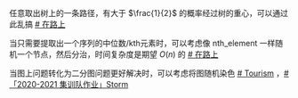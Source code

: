 
任意取出树上的一条路径，有大于 $\frac{1}{2}$ 的概率经过树的重心，可以通过此乱搞 [# 在路上](https://qoj.ac/problem/5029)

当只需要提取出一个序列的中位数/kth元素时，可以考虑像 nth_element 一样随机一个节点，然后分治，时间复杂度是期望 $O(n)$ 的 [# 在路上](https://qoj.ac/problem/5029)

当图上问题转化为二分图问题更好解决时，可以考虑将图随机染色 [# Tourism](https://www.luogu.com.cn/problem/CF1310D) ，[# 「2020-2021 集训队作业」Storm](https://loj.ac/p/3400)
